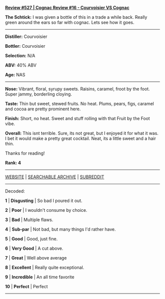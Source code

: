 
[**Review #527 | Cognac Review #16 - Courvoisier VS Cognac**]( https://t8ke.review/review-527-courvoisier-vs-cognac/)

**The Schtick:** I was given a bottle of this in a trade a while back. Really green around the ears so far with cognac. Lets see how it goes. 

-----

**Distiller:** Courvoisier

**Bottler:** Courvoisier

**Selection:** N/A

**ABV:**  40% ABV

**Age:** NAS 

-----

**Nose:**  Vibrant, floral, syrupy sweets. Raisins, caramel, froot by the foot. Super jammy, borderling cloying.  

**Taste:** Thin but sweet, stewed fruits. No heat. Plums, pears, figs, caramel and cocoa are pretty prominent here. 

**Finish:** Short, no heat. Sweet and stuff rolling with that Fruit by the Foot vibe. 

**Overall:** This isnt terrible. Sure, its not great, but I enjoyed it for what it was. I bet it would make a pretty great cocktail. Neat, its a little sweet and a hair thin. 

Thanks for reading!

**Rank: 4**



-----

[WEBSITE](https://t8ke.review) | [SEARCHABLE ARCHIVE](https://t8ke.review/review-archive/) | [SUBREDDIT](https://reddit.com/r/t8kereviews)

-----

Decoded:

**1** | **Disgusting** | So bad I poured it out.

**2** | **Poor** | I wouldn't consume by choice.

**3** | **Bad** | Multiple flaws.

**4** | **Sub-par** | Not bad, but many things I'd rather have.

**5** | **Good** | Good, just fine.

**6** | **Very Good** | A cut above.

**7** | **Great** | Well above average

**8** | **Excellent** | Really quite exceptional.

**9** | **Incredible** | An all time favorite

**10** | **Perfect** | Perfect

----

